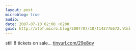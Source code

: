 ```yaml
---
layout: post
microblog: true
audio: 
date: 2007-07-10 02:00 +0200
guid: http://xtof.micro.blog/2007/07/10/t142776672.html
---
```

still 8 tickets on sale...  [tinyurl.com/29e8qv](http://tinyurl.com/29e8qv)

